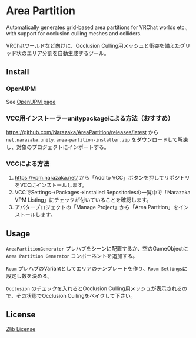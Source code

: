 # Area Partition

Automatically generates grid-based area partitions for VRChat worlds etc., with support for occlusion culling meshes and colliders.

VRChatワールドなど向けに、Occlusion Culling用メッシュと衝突を備えたグリッド状のエリア分割を自動生成するツール。

## Install

### OpenUPM

See [OpenUPM page](https://openupm.com/packages/net.narazaka.unity.area-partition/)

### VCC用インストーラーunitypackageによる方法（おすすめ）

https://github.com/Narazaka/AreaPartition/releases/latest から `net.narazaka.unity.area-partition-installer.zip` をダウンロードして解凍し、対象のプロジェクトにインポートする。

### VCCによる方法

1. https://vpm.narazaka.net/ から「Add to VCC」ボタンを押してリポジトリをVCCにインストールします。
2. VCCでSettings→Packages→Installed Repositoriesの一覧中で「Narazaka VPM Listing」にチェックが付いていることを確認します。
3. アバタープロジェクトの「Manage Project」から「Area Partition」をインストールします。

## Usage

`AreaPartitionGenerator` プレハブをシーンに配置するか、空のGameObjectに `Area Partition Generator` コンポーネントを追加する。

`Room` プレハブのVariantとしてエリアのテンプレートを作り、`Room Settings`に設定し数を決める。

`Occlusion` のチェックを入れるとOcclusion Culling用メッシュが表示されるので、その状態でOcclusion Cullingをベイクして下さい。

## License

[Zlib License](LICENSE.txt)
